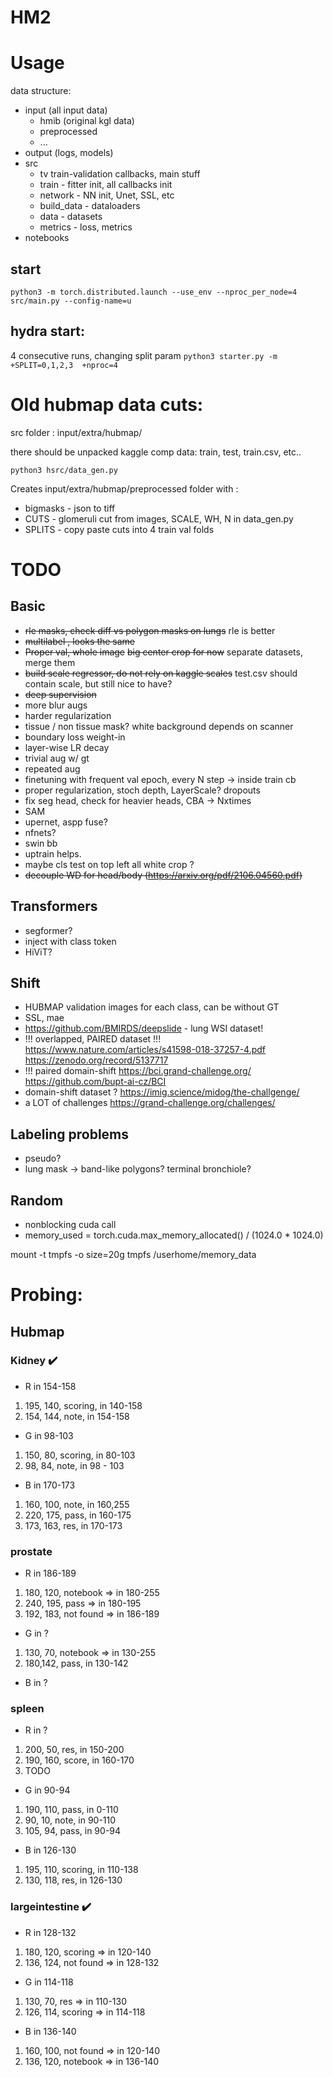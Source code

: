 # HM2

# Usage

data structure:
 - input (all input data)
    - hmib (original kgl data)
    - preprocessed
    - ...
 - output (logs, models)
 - src
    - tv train-validation callbacks, main stuff
    - train - fitter init, all callbacks init
    - network - NN init, Unet, SSL, etc
    - build_data - dataloaders
    - data - datasets
    - metrics - loss, metrics
 - notebooks


## start

`python3 -m torch.distributed.launch --use_env --nproc_per_node=4 src/main.py --config-name=u`


## hydra start:

4 consecutive runs, changing split param
`python3 starter.py -m +SPLIT=0,1,2,3  +nproc=4`


# Old hubmap data cuts:

src folder : input/extra/hubmap/

there should be unpacked kaggle comp data: train, test, train.csv, etc..

`python3 hsrc/data_gen.py`

Creates input/extra/hubmap/preprocessed folder with :
 - bigmasks - json to tiff
 - CUTS - glomeruli cut from images, SCALE, WH, N in data_gen.py
 - SPLITS - copy paste cuts into 4 train val folds
 


# TODO

## Basic
- ~~rle masks, check diff vs polygon masks on lungs~~ rle is better
- ~~multilabel , looks the same~~
- ~~Proper val, whole image~~ ~~big center crop for now~~ separate datasets, merge them
- ~~build scale regressor, do not rely on kaggle scales~~ test.csv should contain scale, but still nice to have?
- ~~deep supervision~~
- more blur augs
- harder regularization 
- tissue / non tissue mask? white background depends on scanner
- boundary loss weight-in
- layer-wise LR decay
- trivial aug w/ gt
- repeated aug
- finetuning with frequent val epoch, every N step -> inside train cb
- proper regularization, stoch depth, LayerScale? dropouts
- fix seg head, check for heavier heads, CBA -> Nxtimes
- SAM
- upernet, aspp fuse? 
- nfnets?
- swin bb
- uptrain helps.
- maybe cls test on top left all white crop ?
- ~~decouple WD for head/body (https://arxiv.org/pdf/2106.04560.pdf)~~

## Transformers
- segformer?
- inject with class token
- HiViT?

## Shift
- HUBMAP validation images for each class, can be without GT
- SSL, mae
- https://github.com/BMIRDS/deepslide - lung WSI dataset!
- !!! overlapped, PAIRED dataset !!! https://www.nature.com/articles/s41598-018-37257-4.pdf
        https://zenodo.org/record/5137717
- !!! paired domain-shift https://bci.grand-challenge.org/ https://github.com/bupt-ai-cz/BCI
- domain-shift dataset ? https://imig.science/midog/the-challgenge/
- a LOT of challenges https://grand-challenge.org/challenges/

## Labeling problems
 - pseudo?
 - lung mask -> band-like polygons?  terminal bronchiole? 

## Random

- nonblocking cuda call
- memory_used = torch.cuda.max_memory_allocated() / (1024.0 * 1024.0)


mount  -t tmpfs -o size=20g  tmpfs /userhome/memory_data

# Probing:


## Hubmap
### Kidney ✔️
 - R in 154-158
 1) 195, 140, scoring, in 140-158
 2) 154, 144, note, in 154-158
 - G in 98-103
 1) 150, 80, scoring, in 80-103
 2) 98, 84, note, in 98 - 103
 - B in 170-173
 1) 160, 100, note, in 160,255
 2) 220, 175, pass, in 160-175
 3) 173, 163, res, in 170-173

### prostate
- R in 186-189
1) 180, 120, notebook => in 180-255
2) 240, 195, pass => in 180-195
3) 192, 183, not found => in 186-189
- G in ?
1) 130, 70, notebook => in 130-255
2) 180,142, pass, in 130-142 
- B in ?


### spleen
- R in ?
1) 200, 50, res, in 150-200
2) 190, 160, score, in 160-170
3) TODO
- G in 90-94
1) 190, 110, pass, in 0-110
2) 90, 10, note, in 90-110
3) 105, 94, pass, in 90-94
- B in 126-130
1) 195, 110, scoring, in 110-138
2) 130, 118, res, in 126-130 


### largeintestine ✔️
- R in 128-132
1) 180, 120, scoring => in 120-140
2) 136, 124, not found => in 128-132
- G in 114-118
1) 130, 70, res => in 110-130
2) 126, 114, scoring => in 114-118
- B in 136-140
1) 160, 100, not found => in 120-140
2) 136, 120, notebook => in 136-140
